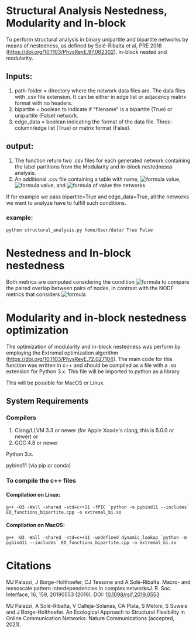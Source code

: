 # Structural Analysis Nestedness, Modularity and In-block

To perform structural analysis in binary unipartite and bipartite networks by means of nestedness, as defined by Solé-Ribalta et al, PRE 2018 (https://doi.org/10.1103/PhysRevE.97.062302), in-block nested and modularity.
    
        
## Inputs:
       
1) path-folder =  directory where the network data files are. The data files with .csv file extension. It can be either in edge list or adjacency matrix format with no headers. 
2) bipartite =  boolean to indicate if "filename" is a bipartite (True) or unipartite (False) network.
3) edge_data = boolean indicating the format of the data file. Three-column/edge list (True) or matrix format (False).
## output:
1) The function return  two .csv files for each generated network containing the label partitions from the Modularity and in-block nestednesss analysis. 
2) An additional .csv file containing a table with name, ![formula](https://render.githubusercontent.com/render/math?math=\mathcal{N}) value, ![formula](https://render.githubusercontent.com/render/math?math=Q) value, and ![formula](https://render.githubusercontent.com/render/math?math=\mathcal{I}) of value the networks
	
If for example we pass bipartite=True and edge_data=True, all the networks we want to analyze have to fulfill such conditions.

### example: 
```
python structural_analysis.py home/User/data/ True False

```
# Nestedness and In-block nestedness

Both metrics are computed considering the condition ![formula](https://render.githubusercontent.com/render/math?math=k_i>=k_j) to compare the paired overlap between pairs of nodes, in contrast with the NODF metrics that considers ![formula](https://render.githubusercontent.com/render/math?math=k_i>k_j)

# Modularity and in-block nestedness optimization

The optimization of modularity and in-block nestedness was perform by employing the Extremal optimization algorithm (https://doi.org/10.1103/PhysRevE.72.027104).
The main code for this function was written in c++ and should be compiled as a file with a .so extension for Python 3.x. This file will be imported to python as a library. 

This will be possible for MacOS or Linux.


## System Requirements 	
### Compilers 

1) Clang/LLVM 3.3 or newer (for Apple Xcode's clang, this is 5.0.0 or newer) or
2) GCC 4.8 or newer

Python 3.x.

pybind11 (via pip or conda)

### To compile the c++ files 

#### Compilation on Linux: 
```
g++ -O3 -Wall -shared -std=c++11 -fPIC `python -m pybind11 --includes` EO_functions_bipartite.cpp -o extremal_bi.so
```
	
#### Compilation on MacOS: 
```
g++ -O3 -Wall -shared -std=c++11 -undefined dynamic_lookup `python -m pybind11 --includes` EO_functions_bipartite.cpp -o extremal_bi.so
```

# Citations
MJ Palazzi, J Borge-Holthoefer, CJ Tessone and A Solé-Ribalta. Macro- and mesoscale pattern interdependencies in complex networksJ. R. Soc. Interface, 16, 159, 20190553 (2019). DOI: [10.1098/rsif.2019.0553](https://doi.org/10.1098/rsif.2019.0553)

MJ Palazzi, A Solé-Ribalta, V Calleja-Solanas, CA Plata, S Meloni, S Suweis and J Borge-Holthoefer. An Ecological Approach to Structural Flexibility in Online Communication Networks. Nature Communications (accepted, 2021).
